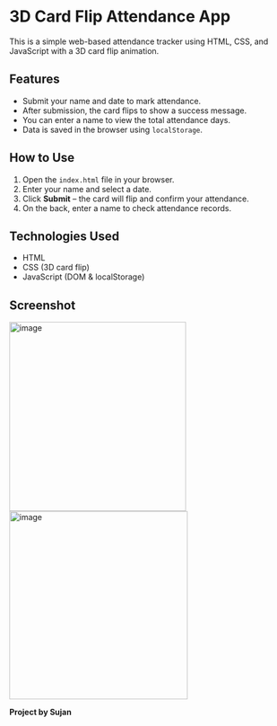 # 3D Card Flip Attendance App

This is a simple web-based attendance tracker using HTML, CSS, and JavaScript with a 3D card flip animation.

## Features

- Submit your name and date to mark attendance.
- After submission, the card flips to show a success message.
- You can enter a name to view the total attendance days.
- Data is saved in the browser using `localStorage`.

## How to Use

1. Open the `index.html` file in your browser.
2. Enter your name and select a date.
3. Click **Submit** – the card will flip and confirm your attendance.
4. On the back, enter a name to check attendance records.

## Technologies Used

- HTML
- CSS (3D card flip)
- JavaScript (DOM & localStorage)

## Screenshot
<img width="315" height="337" alt="image" src="https://github.com/user-attachments/assets/a9ecb590-d446-41ff-aa71-ce2d860f52bb" />
<img width="318" height="335" alt="image" src="https://github.com/user-attachments/assets/6068462f-a269-4a6b-839c-63613027dc74" />

**Project by Sujan**
